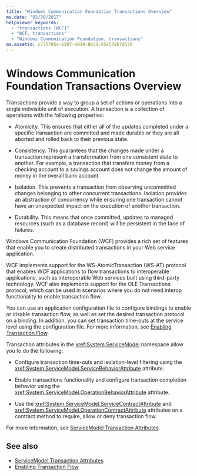 ```yaml
---
title: "Windows Communication Foundation Transactions Overview"
ms.date: "03/30/2017"
helpviewer_keywords: 
  - "transactions [WCF]"
  - "WCF, transactions"
  - "Windows Communication Foundation, transactions"
ms.assetid: c7757854-1207-4019-8b31-552578b7d570
---
```

# Windows Communication Foundation Transactions Overview
Transactions provide a way to group a set of actions or operations into a single indivisible unit of execution. A transaction is a collection of operations with the following properties:  
  
- Atomicity. This ensures that either all of the updates completed under a specific transaction are committed and made durable or they are all aborted and rolled back to their previous state.  
  
- Consistency. This guarantees that the changes made under a transaction represent a transformation from one consistent state to another. For example, a transaction that transfers money from a checking account to a savings account does not change the amount of money in the overall bank account.  
  
- Isolation. This prevents a transaction from observing uncommitted changes belonging to other concurrent transactions. Isolation provides an abstraction of concurrency while ensuring one transaction cannot have an unexpected impact on the execution of another transaction.  
  
- Durability. This means that once committed, updates to managed resources (such as a database record) will be persistent in the face of failures.  
  
 Windows Communication Foundation (WCF) provides a rich set of features that enable you to create distributed transactions in your Web service application.  
  
 WCF implements support for the WS-AtomicTransaction (WS-AT) protocol that enables WCF applications to flow transactions to interoperable applications, such as interoperable Web services built using third-party technology. WCF also implements support for the OLE Transactions protocol, which can be used in scenarios where you do not need interop functionality to enable transaction flow.  
  
 You can use an application configuration file to configure bindings to enable or disable transaction flow, as well as set the desired transaction protocol on a binding. In addition, you can set transaction time-outs at the service level using the configuration file. For more information, see [Enabling Transaction Flow](enabling-transaction-flow.md).  
  
 Transaction attributes in the <xref:System.ServiceModel> namespace allow you to do the following:  
  
- Configure transaction time-outs and isolation-level filtering using the <xref:System.ServiceModel.ServiceBehaviorAttribute> attribute.  
  
- Enable transactions functionality and configure transaction completion behavior using the <xref:System.ServiceModel.OperationBehaviorAttribute> attribute.  
  
- Use the <xref:System.ServiceModel.ServiceContractAttribute> and <xref:System.ServiceModel.OperationContractAttribute> attributes on a contract method to require, allow or deny transaction flow.  
  
 For more information, see [ServiceModel Transaction Attributes](servicemodel-transaction-attributes.md).  
  
## See also

- [ServiceModel Transaction Attributes](servicemodel-transaction-attributes.md)
- [Enabling Transaction Flow](enabling-transaction-flow.md)
